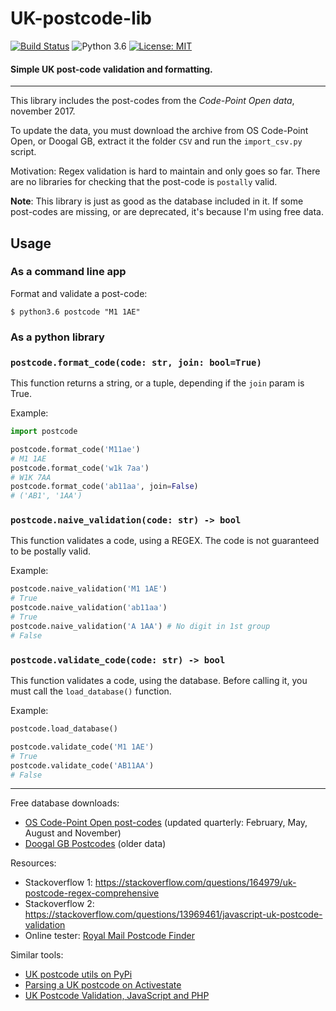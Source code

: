 
# UK-postcode-lib
[![Build Status](https://travis-ci.org/croqaz/uk-postcode-lib.svg?branch=master)](https://travis-ci.org/croqaz/uk-postcode-lib) ![Python 3.6](https://img.shields.io/badge/python-3.6-blue.svg) [![License: MIT](https://img.shields.io/badge/License-MIT-blue.svg)](https://opensource.org/licenses/MIT)

#### Simple UK post-code validation and formatting.

---

This library includes the post-codes from the *Code-Point Open data*, november 2017.

To update the data, you must download the archive from OS Code-Point Open, or Doogal GB, extract it the folder `CSV` and run the `import_csv.py` script.


Motivation: Regex validation is hard to maintain and only goes so far. There are no libraries for checking that the post-code is `postally` valid.

**Note**: This library is just as good as the database included in it. If some post-codes are missing, or are deprecated, it's because I'm using free data.


## Usage

### As a command line app

Format and validate a post-code:

    $ python3.6 postcode "M1 1AE"


### As a python library

### `postcode.format_code(code: str, join: bool=True)`

This function returns a string, or a tuple, depending if the `join` param is True.

Example:

```python
import postcode

postcode.format_code('M11ae')
# M1 1AE
postcode.format_code('w1k 7aa')
# W1K 7AA
postcode.format_code('ab11aa', join=False)
# ('AB1', '1AA')
```

### `postcode.naive_validation(code: str) -> bool`

This function validates a code, using a REGEX. The code is not guaranteed to be postally valid.

Example:

```python
postcode.naive_validation('M1 1AE')
# True
postcode.naive_validation('ab11aa')
# True
postcode.naive_validation('A 1AA') # No digit in 1st group
# False
```

### `postcode.validate_code(code: str) -> bool`

This function validates a code, using the database. Before calling it, you must call the `load_database()` function.

Example:

```python
postcode.load_database()

postcode.validate_code('M1 1AE')
# True
postcode.validate_code('AB11AA')
# False
```

-----

Free database downloads:

* [OS Code-Point Open post-codes](https://www.ordnancesurvey.co.uk/business-and-government/products/code-point-open.html) (updated quarterly: February, May, August and November)
* [Doogal GB Postcodes](https://www.doogal.co.uk/UKPostcodes.php) (older data)

Resources:

* Stackoverflow 1: https://stackoverflow.com/questions/164979/uk-postcode-regex-comprehensive
* Stackoverflow 2: https://stackoverflow.com/questions/13969461/javascript-uk-postcode-validation
* Online tester: [Royal Mail Postcode Finder](http://www.royalmail.com/find-a-postcode)

Similar tools:

* [UK postcode utils on PyPi](https://pypi.python.org/pypi/uk-postcode-utils)
* [Parsing a UK postcode on Activestate](https://github.com/ActiveState/code/tree/master/recipes/Python/279004_Parsing_a_UK_postcode)
* [UK Postcode Validation, JavaScript and PHP](https://www.braemoor.co.uk/software/postcodes.shtml)
